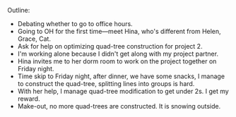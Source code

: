 Outline:

* Debating whether to go to office hours.
* Going to OH for the first time—meet Hina, who's different from Helen, Grace, Cat.
* Ask for help on optimizing quad-tree construction for project 2.
* I'm working alone because I didn't get along with my project partner.
* Hina invites me to her dorm room to work on the project together on Friday night.
* Time skip to Friday night, after dinner, we have some snacks, I manage to construct the quad-tree, splitting lines into groups is hard.
* With her help, I manage quad-tree modification to get under 2s. I get my reward.
* Make-out, no more quad-trees are constructed. It is snowing outside. 
